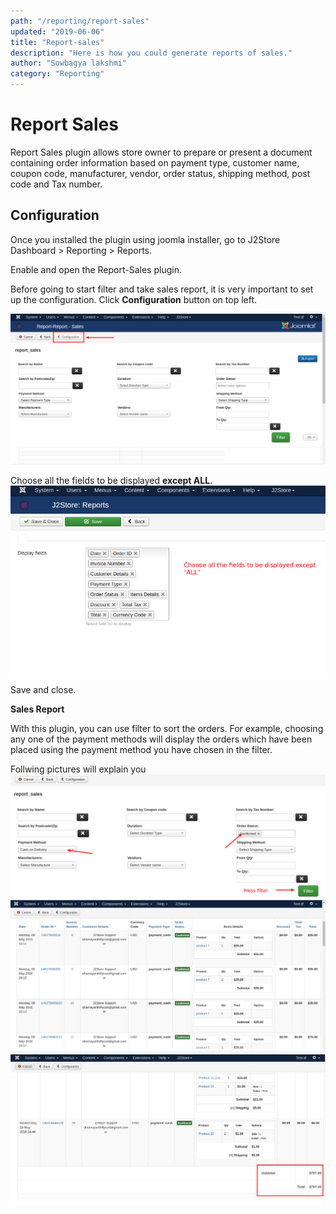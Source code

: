 ```yaml
---
path: "/reporting/report-sales"
updated: "2019-06-06"
title: "Report-sales"
description: "Here is how you could generate reports of sales."
author: "Sowbagya lakshmi"
category: "Reporting"
---
```

# Report Sales

Report Sales plugin allows store owner to prepare or present a document containing order information based on payment type, customer name, coupon code, manufacturer, vendor, order status, shipping method, post code and Tax number.

## Configuration

Once you installed the plugin using joomla installer, go to J2Store Dashboard > Reporting > Reports.

Enable and open the Report-Sales plugin.

Before going to start filter and take sales report, it is very important to set up the configuration. Click **Configuration** button on top left.

![Reporting configuration](../../images/reporting/Report-sales/report_sales-config.png)

Choose all the fields to be displayed **except ALL**.
![Choosing fields that have to be in report](../../images/reporting/Report-sales/report_sales_display_fields.png)

Save and close.

**Sales Report**

With this plugin, you can use filter to sort the orders. For example, choosing any one of the payment methods will display the orders which have been placed using the payment method you have chosen in the filter.

Follwing pictures will explain you
![Chhosing the filters](../../images/reporting/Report-sales/report_sales_filters.png)
![Sales report](../../images/reporting/Report-sales/report_sales_report.png)
![Sub total part of the report preview](../../images/reporting/Report-sales/report_sales_sales-report-subtotal.png)
